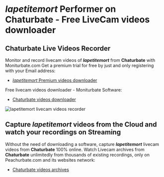 # _lapetitemort_ Performer on Chaturbate - Free LiveCam videos downloader

## Chaturbate Live Videos Recorder

Monitor and record livecam videos of **_lapetitemort_** from **Chaturbate** with Moniturbate.com
Get a premium trial for free by just and only registering with your Email address:
* [_lapetitemort_ Premium videos downloader](https://moniturbate.com/request-demo-licence-key.html)

Free livecam videos downloader - Moniturbate Software:
* [Chaturbate videos downloader](https://moniturbate.com/moniturbate-download-software.html)

![_lapetitemort_ livecam videos recorder](https://peachurnet.com/templates/moniturbate-software.png)


## Capture _lapetitemort_ videos from the Cloud and watch your recordings on Streaming

Without the need of downloading a software, capture **_lapetitemort_** livecam videos from **Chaturbate** 100% online.
Watch Livecam archives from **Chaturbate** unlimitedly from thousands of existing recordings, only on Peachurbate.com and its websites network:
* [Chaturbate videos archives](https://peachurnet.com/)